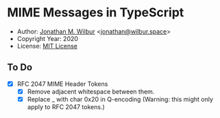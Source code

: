 # MIME Messages in TypeScript

* Author: [Jonathan M. Wilbur](https://github.com/JonathanWilbur) <[jonathan@wilbur.space](mailto:jonathan@wilbur.space)>
* Copyright Year: 2020
* License: [MIT License](https://mit-license.org/)

## To Do

- [x] RFC 2047 MIME Header Tokens
  - [x] Remove adjacent whitespace between them.
  - [x] Replace _ with char 0x20 in Q-encoding (Warning: this might only apply to RFC 2047 tokens.)
